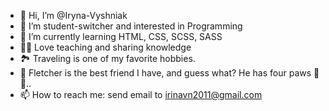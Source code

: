 - 👋 Hi, I’m @Iryna-Vyshniak
- 👀 I’m student-switcher and interested in Programming
- 🌱 I’m currently learning HTML, CSS, SCSS, SASS
- 👩‍🏫 Love teaching and sharing knowledge
- 🏞️ Traveling is one of my favorite hobbies. 
- 💞️  Fletcher is the best friend I have, and guess what? He has four paws 🐾🐾..
- 📫 How to reach me: send email to irinavn2011@gmail.com


